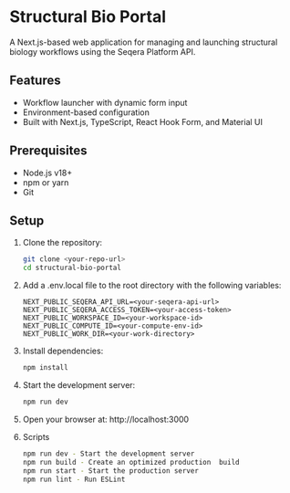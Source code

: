 # Structural Bio Portal

A Next.js-based web application for managing and launching structural biology workflows using the Seqera Platform API.

## Features

- Workflow launcher with dynamic form input
- Environment-based configuration
- Built with Next.js, TypeScript, React Hook Form, and Material UI

## Prerequisites

- Node.js v18+
- npm or yarn
- Git

## Setup

1. Clone the repository:

   ```bash
   git clone <your-repo-url>
   cd structural-bio-portal
2. Add a .env.local file to the root directory with the following variables:

   ```
   NEXT_PUBLIC_SEQERA_API_URL=<your-seqera-api-url>
   NEXT_PUBLIC_SEQERA_ACCESS_TOKEN=<your-access-token>
   NEXT_PUBLIC_WORKSPACE_ID=<your-workspace-id>
   NEXT_PUBLIC_COMPUTE_ID=<your-compute-env-id>
   NEXT_PUBLIC_WORK_DIR=<your-work-directory>
   ```

3. Install dependencies:

   ```bash
   npm install
   ```

4. Start the development server:

   ```bash
   npm run dev
   ```

5. Open your browser at:
http://localhost:3000

6. Scripts

   ```bash
   npm run dev - Start the development server
   npm run build - Create an optimized production  build
   npm run start - Start the production server
   npm run lint - Run ESLint
   ```
